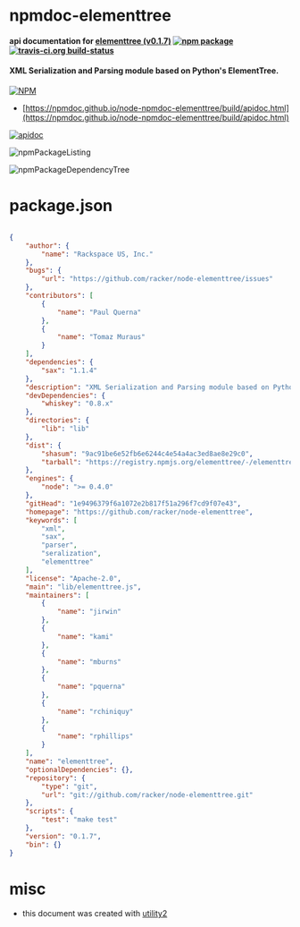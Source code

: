 # npmdoc-elementtree

#### api documentation for  [elementtree (v0.1.7)](https://github.com/racker/node-elementtree)  [![npm package](https://img.shields.io/npm/v/npmdoc-elementtree.svg?style=flat-square)](https://www.npmjs.org/package/npmdoc-elementtree) [![travis-ci.org build-status](https://api.travis-ci.org/npmdoc/node-npmdoc-elementtree.svg)](https://travis-ci.org/npmdoc/node-npmdoc-elementtree)

#### XML Serialization and Parsing module based on Python's ElementTree.

[![NPM](https://nodei.co/npm/elementtree.png?downloads=true&downloadRank=true&stars=true)](https://www.npmjs.com/package/elementtree)

- [https://npmdoc.github.io/node-npmdoc-elementtree/build/apidoc.html](https://npmdoc.github.io/node-npmdoc-elementtree/build/apidoc.html)

[![apidoc](https://npmdoc.github.io/node-npmdoc-elementtree/build/screenCapture.buildCi.browser.%252Ftmp%252Fbuild%252Fapidoc.html.png)](https://npmdoc.github.io/node-npmdoc-elementtree/build/apidoc.html)

![npmPackageListing](https://npmdoc.github.io/node-npmdoc-elementtree/build/screenCapture.npmPackageListing.svg)

![npmPackageDependencyTree](https://npmdoc.github.io/node-npmdoc-elementtree/build/screenCapture.npmPackageDependencyTree.svg)



# package.json

```json

{
    "author": {
        "name": "Rackspace US, Inc."
    },
    "bugs": {
        "url": "https://github.com/racker/node-elementtree/issues"
    },
    "contributors": [
        {
            "name": "Paul Querna"
        },
        {
            "name": "Tomaz Muraus"
        }
    ],
    "dependencies": {
        "sax": "1.1.4"
    },
    "description": "XML Serialization and Parsing module based on Python's ElementTree.",
    "devDependencies": {
        "whiskey": "0.8.x"
    },
    "directories": {
        "lib": "lib"
    },
    "dist": {
        "shasum": "9ac91be6e52fb6e6244c4e54a4ac3ed8ae8e29c0",
        "tarball": "https://registry.npmjs.org/elementtree/-/elementtree-0.1.7.tgz"
    },
    "engines": {
        "node": ">= 0.4.0"
    },
    "gitHead": "1e9496379f6a1072e2b817f51a296f7cd9f07e43",
    "homepage": "https://github.com/racker/node-elementtree",
    "keywords": [
        "xml",
        "sax",
        "parser",
        "seralization",
        "elementtree"
    ],
    "license": "Apache-2.0",
    "main": "lib/elementtree.js",
    "maintainers": [
        {
            "name": "jirwin"
        },
        {
            "name": "kami"
        },
        {
            "name": "mburns"
        },
        {
            "name": "pquerna"
        },
        {
            "name": "rchiniquy"
        },
        {
            "name": "rphillips"
        }
    ],
    "name": "elementtree",
    "optionalDependencies": {},
    "repository": {
        "type": "git",
        "url": "git://github.com/racker/node-elementtree.git"
    },
    "scripts": {
        "test": "make test"
    },
    "version": "0.1.7",
    "bin": {}
}
```



# misc
- this document was created with [utility2](https://github.com/kaizhu256/node-utility2)
